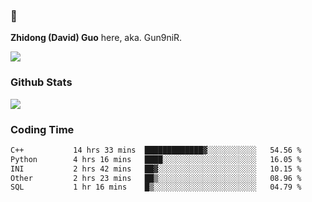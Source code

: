 ### 👋 

**Zhidong (David) Guo** here, aka. Gun9niR.

![](https://komarev.com/ghpvc/?username=Gun9niR&label=Total+Views)

### Github Stats

<img src="https://github-readme-stats.vercel.app/api?username=Gun9niR&count_private=true&show_icons=true&theme=vue-dark&hide_title=true">

### Coding Time

<!--START_SECTION:waka-->

```txt
C++           14 hrs 33 mins  █████████████▓░░░░░░░░░░░   54.56 %
Python        4 hrs 16 mins   ████░░░░░░░░░░░░░░░░░░░░░   16.05 %
INI           2 hrs 42 mins   ██▓░░░░░░░░░░░░░░░░░░░░░░   10.15 %
Other         2 hrs 23 mins   ██▒░░░░░░░░░░░░░░░░░░░░░░   08.96 %
SQL           1 hr 16 mins    █▒░░░░░░░░░░░░░░░░░░░░░░░   04.79 %
```

<!--END_SECTION:waka-->
